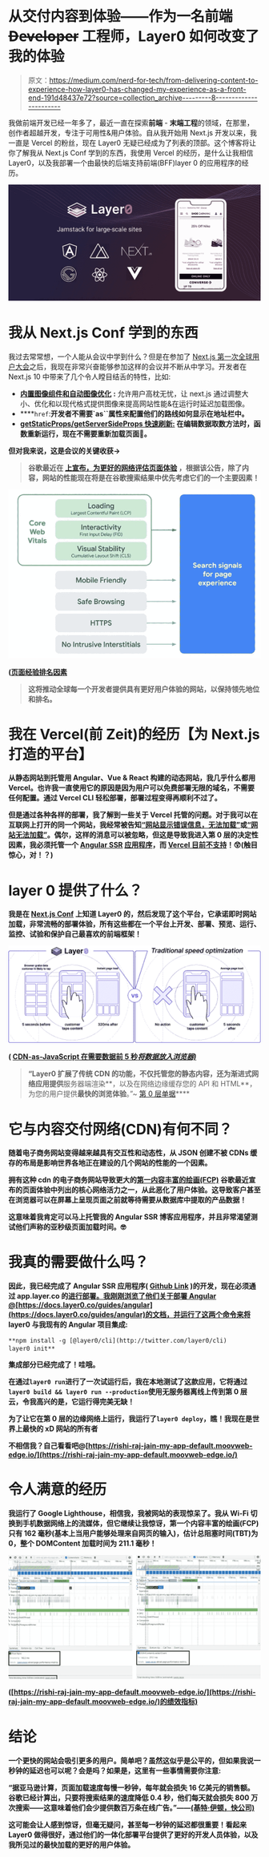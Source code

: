 # 从交付内容到体验——作为一名前端 D̶e̶v̶e̶l̶o̶p̶e̶r 工程师，Layer0 如何改变了我的体验

> 原文：<https://medium.com/nerd-for-tech/from-delivering-content-to-experience-how-layer0-has-changed-my-experience-as-a-front-end-191d48437e72?source=collection_archive---------8----------------------->

我做前端开发已经一年多了，最近一直在探索**前端** - **末端工程**的领域，在那里，创作者超越开发，专注于可用性&用户体验。自从我开始用 Next.js 开发以来，我一直是 Vercel 的粉丝，现在 Layer0 无疑已经成为了列表的顶部。这个博客将让你了解我从 Next.js Conf 学到的东西，我使用 Vercel 的经历，是什么让我相信 Layer0，以及我部署一个由最快的后端支持前端(BFF)layer 0 的应用程序的经历。

![](img/f2d3bfeef0f3a2a3fa4f7e851b51bd38.png)

# 我从 Next.js Conf 学到的东西

我过去常常想，一个人能从会议中学到什么？但是在参加了 [Next.js 第一次全球用户大会](https://nextjs.org/2020/conf)之后，我现在非常兴奋能够参加这样的会议并不断从中学习。开发者在 Next.js 10 中带来了几个令人瞠目结舌的特性，比如:

*   [**内置图像组件和自动图像优化**](https://nextjs.org/blog/next-10#built-in-image-component-and-automatic-image-optimization) **:** 允许用户高枕无忧，让 next.js 通过调整大小、优化和以现代格式提供图像来提高网站性能&在运行时延迟加载图像。
*   [](https://nextjs.org/blog/next-10#automatic-resolving-of-href)****` href `:**开发者不需要`as``属性来配置他们的路线如何显示在地址栏中。**
*   **[**getStaticProps/getServerSideProps 快速刷新:**](https://nextjs.org/blog/next-10#getstaticprops--getserversideprops-fast-refresh) 在编辑数据取数方法时，函数重新运行，现在不需要重新加载页面🎉。**

**但对我来说，这是会议的关键收获→**

> ****谷歌最近在** [**上宣布，为更好的网络评估页面体验**](https://webmasters.googleblog.com/2020/05/evaluating-page-experience.html) **，根据该公告，除了内容，网站的性能现在将是在谷歌搜索结果中优先考虑它们的一个主要因素！****

**![](img/eb9aa2cf5c0d6d74349287341bb3328c.png)**

**([页面经验排名因素](https://webmasters.googleblog.com/2020/05/evaluating-page-experience.html)**

> **这将推动全球每一个开发者提供具有更好用户体验的网站，以保持领先地位和排名。**

# ****我在 Vercel(前 Zeit)的经历【为 Next.js 打造的平台】****

**从静态网站到托管用 Angular、Vue & React 构建的动态网站，我几乎什么都用 Vercel。也许我一直使用它的原因是因为用户可以免费部署无限的域名，不需要任何配置。通过 Vercel CLI 轻松部署，部署过程变得再顺利不过了。**

**但是通过各种各样的部署，我了解到一些关于 Vercel 托管的问题。对于我可以在互联网上打开的同一个网站，我经常被告知[“网站显示错误信息，无法加载”](https://www.facebook.com/groups/DevCDelhiNCR/permalink/1211002872566803/?comment_id=1211049259228831&reply_comment_id=1212322355768188)或[“网站无法加载”](https://www.facebook.com/groups/DevCDelhiNCR/permalink/1211002872566803/?comment_id=1211049259228831&reply_comment_id=1212322355768188)。偶尔，这样的消息可以被忽略，但这是导致我进入第 0 层的决定性因素，我必须托管一个 [Angular SSR](https://angular.io/guide/universal) [应用程序](https://github.com/rishi-raj-jain/Blogging)，而 [Vercel 目前不支持](https://github.com/vercel/ng-deploy-vercel/issues/9)！😲(触目惊心，对！？)**

# ****layer 0 提供了什么？****

**我是在 [Next.js Conf](https://nextjs.org/2020/conf) 上知道 Layer0 的，然后发现了这个平台，它承诺即时网站加载，非常流畅的部署体验，所有这些都在一个平台上开发、部署、预览、运行、监控、试验和保护自己最喜欢的前端框架！**

**![](img/d4aab0ee63f962e0d0c9985fd76150e8.png)**

**( [CDN-as-JavaScript 在需要数据前 5 秒*将数据放入浏览器)*](https://www.moovweb.com/products)**

> **“Layer0 **扩展了**传统 CDN 的功能，不仅托管您的静态内容，还为渐进式网络应用提供**服务器端渲染**，以及在网络边缘缓存您的 API 和 HTML**，为您的用户提供**最快的浏览体验**。”~ [第 0 层单据](https://docs.layer0.co/guides/overview#section_what_is_an_layer0_)****

# ****它与内容交付网络(CDN)有何不同？****

****随着电子商务网站变得越来越具有交互性和动态性，从 JSON 创建不被 CDNs 缓存的布局是影响世界各地正在建设的几个网站的性能的一个因素。****

****拥有这种 cdn 的电子商务网站导致更大的[第一内容丰富的绘画(FCP)](https://web.dev/fcp/) 谷歌最近宣布的页面体验中列出的核心网络活力之一，从此恶化了用户体验。这导致客户甚至在浏览器可以在屏幕上呈现页面之前就等待需要从数据库中提取的产品数据！****

****这意味着我肯定可以马上托管我的 Angular SSR 博客应用程序，并且非常渴望测试他们声称的亚秒级页面加载时间。🤓****

# ****我真的需要做什么吗？****

****因此，我已经完成了 Angular SSR 应用程序( [Github Link](https://github.com/rishi-raj-jain/Blogging) )的开发，现在必须通过 app.layer.co 的[进行部署。我刚刚浏览了他们关于部署 Angular @](https://app.layer0.co/)[https://docs.layer0.co/guides/angular](https://docs.layer0.co/guides/angular)的文档，并运行了这两个命令来将 layer0 与我现有的 Angular 项目集成:****

```
**npm install -g [@layer0/cli](http://twitter.com/layer0/cli)
layer0 init**
```

****集成部分已经完成了！哇哦。****

****在通过`layer0 run`进行了一次试运行后，我在本地测试了这款应用，它将通过`layer0 build && layer0 run --production`使用无服务器离线上传到第 0 层云，令我高兴的是，它运行得完美无缺！****

****为了让它在第 0 层的边缘网络上运行，我运行了`layer0 deploy`，瞧！我现在是世界上最快的 xD 网站的所有者****

****不相信我？自己看看吧@[https://rishi-raj-jain-my-app-default.moovweb-edge.io/](https://rishi-raj-jain-my-app-default.moovweb-edge.io/)****

# ****令人满意的经历****

****我运行了 Google Lighthouse，相信我，我被网站的表现惊呆了。我从 Wi-Fi 切换到手机数据网络上的流媒体，但它继续让我惊讶，第一个内容丰富的绘画(FCP)只有 162 毫秒(基本上当用户能够处理来自网页的输入)，估计总阻塞时间(TBT)为 0，整个 DOMContent 加载时间为 211.1 毫秒！****

****![](img/a890cd30959912fb91c00942dba5d033.png)****

****([https://rishi-raj-jain-my-app-default.moovweb-edge.io/](https://rishi-raj-jain-my-app-default.moovweb-edge.io/)的绩效指标)****

# ****结论****

****一个更快的网站会吸引更多的用户。简单吧？虽然这似乎是公平的，但如果我说一秒钟的延迟也可以呢？会是吗？如果是，这里有一些事情需要你注意:****

****“据亚马逊计算，页面加载速度每慢一秒钟，每年就会损失 16 亿美元的销售额。谷歌已经计算出，只要将搜索结果的速度降低 0.4 秒，他们每天就会损失 800 万次搜索——这意味着他们会少提供数百万条在线广告。”——[(基特·伊顿，快公司)](https://www.fastcompany.com/1825005/how-one-second-could-cost-amazon-16-billion-sales)****

****这可能会让人感到惊讶，但毫无疑问，甚至每一秒钟的延迟都很重要！看起来 Layer0 做得很好，通过他们的一体化部署平台提供了更好的开发人员体验，以及我所见过的最快加载的更好的用户体验。****